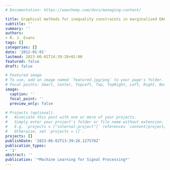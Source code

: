 ```yaml
---
# Documentation: https://wowchemy.com/docs/managing-content/

title: Graphical methods for inequality constraints in marginalized DAGs
subtitle: ''
summary: ''
authors:
- R. J. Evans
tags: []
categories: []
date: '2012-01-01'
lastmod: 2023-06-02T14:39:26+01:00
featured: false
draft: false

# Featured image
# To use, add an image named `featured.jpg/png` to your page's folder.
# Focal points: Smart, Center, TopLeft, Top, TopRight, Left, Right, BottomLeft, Bottom, BottomRight.
image:
  caption: ''
  focal_point: ''
  preview_only: false

# Projects (optional).
#   Associate this post with one or more of your projects.
#   Simply enter your project's folder or file name without extension.
#   E.g. `projects = ["internal-project"]` references `content/project/deep-learning/index.md`.
#   Otherwise, set `projects = []`.
projects: []
publishDate: '2023-06-02T13:39:26.127578Z'
publication_types:
- '1'
abstract: ''
publication: '*Machine Learning for Signal Processing*'
---
```

